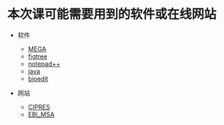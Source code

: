 # 本次课可能需要用到的软件或在线网站

+ 软件
  + [MEGA](https://www.megasoftware.net/)
  + [figtree](https://github.com/rambaut/figtree/releases/download/v1.4.4/FigTree.v1.4.4.zip)
  + [notepad++](https://github.com/notepad-plus-plus/notepad-plus-plus/releases/download/v7.9.1/npp.7.9.1.Installer.x64.exe)
  + [java](https://javadl.oracle.com/webapps/download/)
  + [bioedit](https://bioedit.software.informer.com/download/)

+ 网站
  + [CIPRES](https://www.phylo.org/)
  + [EBI_MSA](https://www.ebi.ac.uk/Tools/msa/)


